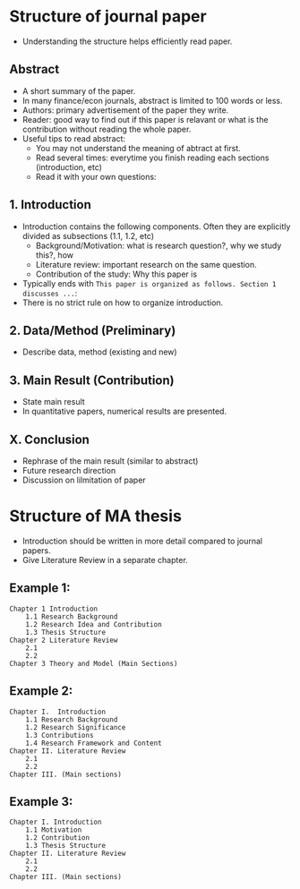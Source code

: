 # Structure of journal paper
* Understanding the structure helps efficiently read paper.

## Abstract
* A short summary of the paper.
* In many finance/econ journals, abstract is limited to 100 words or less.
* Authors: primary advertisement of the paper they write. 
* Reader: good way to find out if this paper is relavant or what is the contribution without reading the whole paper. 
* Useful tips to read abstract:
  * You may not understand the meaning of abtract at first.
  * Read several times: everytime you finish reading each sections (introduction, etc)
  * Read it with your own questions: 

## 1. Introduction
* Introduction contains the following components. Often they are explicitly divided as subsections (1.1, 1.2, etc)
  * Background/Motivation: what is research question?, why we study this?, how 
  * Literature review: important research on the same question. 
  * Contribution of the study: Why this paper is 
* Typically ends with `This paper is organized as follows. Section 1 discusses ...`: 
* There is no strict rule on how to organize introduction.

## 2. Data/Method (Preliminary)
* Describe data, method (existing and new)

## 3. Main Result (Contribution)
* State main result
* In quantitative papers, numerical results are presented.

## X. Conclusion
* Rephrase of the main result (similar to abstract)
* Future research direction
* Discussion on lilmitation of paper

# Structure of MA thesis
* Introduction should be written in more detail compared to journal papers.
* Give Literature Review in a separate chapter.

## Example 1:
```
Chapter 1 Introduction
    1.1 Research Background
    1.2 Research Idea and Contribution
    1.3 Thesis Structure
Chapter 2 Literature Review
    2.1 
    2.2 
Chapter 3 Theory and Model (Main Sections)
```

## Example 2:
```
Chapter I.	Introduction
    1.1	Research Background
    1.2	Research Significance
    1.3	Contributions
    1.4	Research Framework and Content
Chapter II.	Literature Review
    2.1	
    2.2	
Chapter III. (Main sections)
```

## Example 3:
````
Chapter I. Introduction
    1.1 Motivation
    1.2 Contribution
    1.3 Thesis Structure
Chapter II. Literature Review
    2.1 
    2.2 
Chapter III. (Main sections)
````
